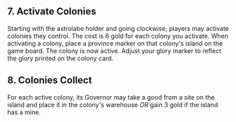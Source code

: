 ## 7. Activate Colonies
Starting with the astrolabe holder and going clockwise, players may activate colonies they control. The cost is 6 gold for each colony you activate. When activating a colony, place a province marker on that colony's island on the game board. The colony is now active. Adjust your glory marker to reflect the glory printed on the colony card.

## 8. Colonies Collect
For each active colony, its Governor may take a good from a site on the island and place it in the colony's warehouse *OR* gain 3 gold if the island has a mine.
